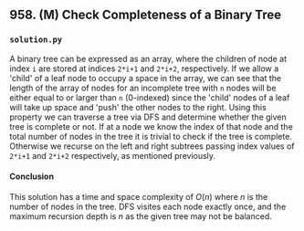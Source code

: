 ## 958. (M) Check Completeness of a Binary Tree

### `solution.py`
A binary tree can be expressed as an array, where the children of node at index `i` are stored at indices `2*i+1` and `2*i+2`, respectively. If we allow a 'child' of a leaf node to occupy a space in the array, we can see that the length of the array of nodes for an incomplete tree with `n` nodes will be either equal to or larger than `n` (0-indexed) since the 'child' nodes of a leaf will take up space and 'push' the other nodes to the right. Using this property we can traverse a tree via DFS and determine whether the given tree is complete or not. If at a node we know the index of that node and the total number of nodes in the tree it is trivial to check if the tree is complete. Otherwise we recurse on the left and right subtrees passing index values of `2*i+1` and `2*i+2` respectively, as mentioned previously.  

#### Conclusion
This solution has a time and space complexity of $O(n)$ where $n$ is the number of nodes in the tree. DFS visites each node exactly once, and the maximum recursion depth is $n$ as the given tree may not be balanced.  
  


